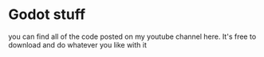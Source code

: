 # Godot stuff
you can find all of the code posted on my youtube channel here. It's free to download and do whatever you like with it
